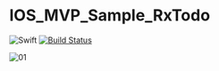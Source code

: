 # IOS_MVP_Sample_RxTodo

![Swift](https://img.shields.io/badge/Swift-3.0-orange.svg)
[![Build Status](https://travis-ci.org/magi82/IOS_MVP_Sample_RxTodo.svg?branch=master)](https://travis-ci.org/magi82/IOS_MVP_Sample_RxTodo)

![01](https://magi82.github.io/images/github-readme/mvp-flow.png)
